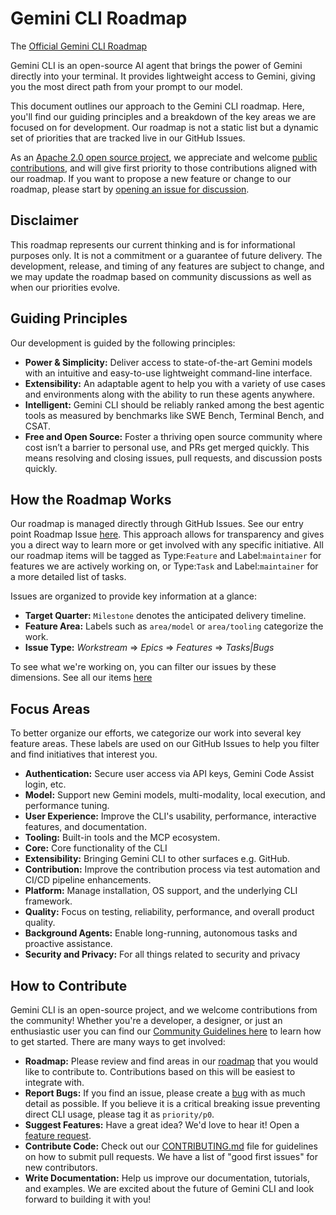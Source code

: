 # Gemini CLI Roadmap

The
[Official Gemini CLI Roadmap](https://github.com/orgs/google-gemini/projects/11/)

Gemini CLI is an open-source AI agent that brings the power of Gemini directly
into your terminal. It provides lightweight access to Gemini, giving you the
most direct path from your prompt to our model.

This document outlines our approach to the Gemini CLI roadmap. Here, you'll find
our guiding principles and a breakdown of the key areas we are focused on for
development. Our roadmap is not a static list but a dynamic set of priorities
that are tracked live in our GitHub Issues.

As an
[Apache 2.0 open source project](https://github.com/google-gemini/gemini-cli?tab=Apache-2.0-1-ov-file#readme),
we appreciate and welcome
[public contributions](https://github.com/google-gemini/gemini-cli/blob/main/docs/contributing/code.md),
and will give first priority to those contributions aligned with our roadmap. If
you want to propose a new feature or change to our roadmap, please start by
[opening an issue for discussion](https://github.com/google-gemini/gemini-cli/issues/new/choose).

## Disclaimer

This roadmap represents our current thinking and is for informational purposes
only. It is not a commitment or a guarantee of future delivery. The development,
release, and timing of any features are subject to change, and we may update the
roadmap based on community discussions as well as when our priorities evolve.

## Guiding Principles

Our development is guided by the following principles:

- **Power & Simplicity:** Deliver access to state-of-the-art Gemini models with
  an intuitive and easy-to-use lightweight command-line interface.
- **Extensibility:** An adaptable agent to help you with a variety of use cases
  and environments along with the ability to run these agents anywhere.
- **Intelligent:** Gemini CLI should be reliably ranked among the best agentic
  tools as measured by benchmarks like SWE Bench, Terminal Bench, and CSAT.
- **Free and Open Source:** Foster a thriving open source community where cost
  isn’t a barrier to personal use, and PRs get merged quickly. This means
  resolving and closing issues, pull requests, and discussion posts quickly.

## How the Roadmap Works

Our roadmap is managed directly through GitHub Issues. See our entry point
Roadmap Issue [here](https://github.com/google-gemini/gemini-cli/issues/4191).
This approach allows for transparency and gives you a direct way to learn more
or get involved with any specific initiative. All our roadmap items will be
tagged as Type:`Feature` and Label:`maintainer` for features we are actively
working on, or Type:`Task` and Label:`maintainer` for a more detailed list of
tasks.

Issues are organized to provide key information at a glance:

- **Target Quarter:** `Milestone` denotes the anticipated delivery timeline.
- **Feature Area:** Labels such as `area/model` or `area/tooling` categorize the
  work.
- **Issue Type:** _Workstream_ => _Epics_ => _Features_ => _Tasks|Bugs_

To see what we're working on, you can filter our issues by these dimensions. See
all our items [here](https://github.com/orgs/google-gemini/projects/11/views/19)

## Focus Areas

To better organize our efforts, we categorize our work into several key feature
areas. These labels are used on our GitHub Issues to help you filter and find
initiatives that interest you.

- **Authentication:** Secure user access via API keys, Gemini Code Assist login,
  etc.
- **Model:** Support new Gemini models, multi-modality, local execution, and
  performance tuning.
- **User Experience:** Improve the CLI's usability, performance, interactive
  features, and documentation.
- **Tooling:** Built-in tools and the MCP ecosystem.
- **Core:** Core functionality of the CLI
- **Extensibility:** Bringing Gemini CLI to other surfaces e.g. GitHub.
- **Contribution:** Improve the contribution process via test automation and
  CI/CD pipeline enhancements.
- **Platform:** Manage installation, OS support, and the underlying CLI
  framework.
- **Quality:** Focus on testing, reliability, performance, and overall product
  quality.
- **Background Agents:** Enable long-running, autonomous tasks and proactive
  assistance.
- **Security and Privacy:** For all things related to security and privacy

## How to Contribute

Gemini CLI is an open-source project, and we welcome contributions from the
community! Whether you're a developer, a designer, or just an enthusiastic user
you can find our
[Community Guidelines here](https://github.com/google-gemini/gemini-cli/blob/main/docs/contributing/code.md)
to learn how to get started. There are many ways to get involved:

- **Roadmap:** Please review and find areas in our
  [roadmap](https://github.com/google-gemini/gemini-cli/issues/4191) that you
  would like to contribute to. Contributions based on this will be easiest to
  integrate with.
- **Report Bugs:** If you find an issue, please create a
  [bug](https://github.com/google-gemini/gemini-cli/issues/new?template=bug_report.yml)
  with as much detail as possible. If you believe it is a critical breaking
  issue preventing direct CLI usage, please tag it as `priority/p0`.
- **Suggest Features:** Have a great idea? We'd love to hear it! Open a
  [feature request](https://github.com/google-gemini/gemini-cli/issues/new?template=feature_request.yml).
- **Contribute Code:** Check out our
  [CONTRIBUTING.md](https://github.com/google-gemini/gemini-cli/blob/main/docs/contributing/code.md)
  file for guidelines on how to submit pull requests. We have a list of "good
  first issues" for new contributors.
- **Write Documentation:** Help us improve our documentation, tutorials, and
  examples. We are excited about the future of Gemini CLI and look forward to
  building it with you!
